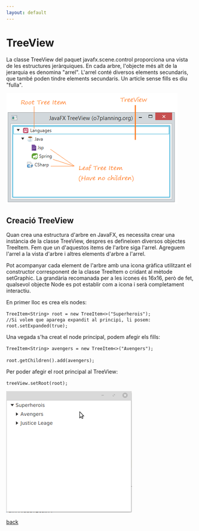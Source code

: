 ```yaml
---
layout: default
---
```



# TreeView

La classe TreeView del paquet javafx.scene.control proporciona una vista de les estructures jeràrquiques. En cada arbre, l'objecte més alt de la jerarquia es denomina "arrel". L'arrel conté diversos elements secundaris, que també poden tindre elements secundaris. Un article sense fills es diu "fulla".

![tree view](./images/treeView.png)

## Creació TreeView

Quan crea una estructura d'arbre en JavaFX, es necessita crear una instància de la classe TreeView, despres es defineixen diversos objectes TreeItem. Fem que un d'aquestos items de l'arbre siga l'arrel. Agreguem l'arrel a la vista d'arbre i altres elements d'arbre a l'arrel.

Pot acompanyar cada element de l'arbre amb una icona gràfica utilitzant el constructor corresponent de la classe TreeItem o cridant al mètode setGraphic. La grandària recomanada per a les icones és 16x16, però de fet, qualsevol objecte Node es pot establir com a icona i serà completament interactiu.

En primer lloc es crea els nodes:

~~~
TreeItem<String> root = new TreeItem<>("Superherois");
//Si volem que aparega expandit al principi, li posem:
root.setExpanded(true);

~~~

Una vegada s'ha creat el node principal, podem afegir els fills:

~~~
TreeItem<String> avengers = new TreeItem<>("Avengers");

root.getChildren().add(avengers);
~~~

Per poder afegir el root principal al TreeView:

~~~
treeView.setRoot(root);
~~~

![tree view](./images/treeView2.gif) 




[back](../../javafx.html)

